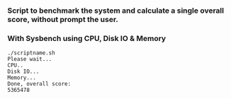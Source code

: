### Script to benchmark the system and calculate a single overall score, without prompt the user.
### With Sysbench using CPU, Disk IO & Memory
  ```
./scriptname.sh
Please wait...
CPU..
Disk IO...
Memory...
Done, overall score:
5365478
  ```
